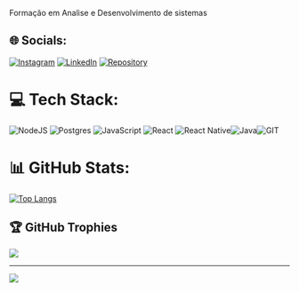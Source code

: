 
<!--
**PedroPaulo-Git/PedroPaulo-Git** is a ✨ _special_ ✨ repository because its `README.md` (this file) appears on your GitHub profile.

Here are some ideas to get you started:

- 🔭 I’m currently working on ...
- 🌱 I’m currently learning ...
- 👯 I’m looking to collaborate on ...
- 🤔 I’m looking for help with ...
- 💬 Ask me about ...
- 📫 How to reach me: ...
- 😄 Pronouns: ...
- ⚡ Fun fact: ...
-->
Formação em Analise e Desenvolvimento de sistemas 

## 🌐 Socials:
[![Instagram](https://img.shields.io/badge/Instagram-%23E4405F.svg?logo=Instagram&logoColor=white)](https://www.instagram.com/portsoftware/)
[![LinkedIn](https://img.shields.io/badge/LinkedIn-%230077B5.svg?logo=linkedin&logoColor=white)](https://linkedin.com/in/pedro-paulodev/)
[![Repository](https://img.shields.io/badge/Repository-PedroPaulo-blue?logo=Revolt.chat)](https://pedrodevofc.vercel.app/)


# 💻 Tech Stack:
![NodeJS](https://img.shields.io/badge/node.js-6DA55F?style=for-the-badge&logo=node.js&logoColor=white) ![Postgres](https://img.shields.io/badge/postgres-%23316192.svg?style=for-the-badge&logo=postgresql&logoColor=white) ![JavaScript](https://img.shields.io/badge/javascript-%23323330.svg?style=for-the-badge&logo=javascript&logoColor=%23F7DF1E) ![React](https://img.shields.io/badge/react-%2320232a.svg?style=for-the-badge&logo=react&logoColor=%2361DAFB) ![React Native](https://img.shields.io/badge/react_native-%2320232a.svg?style=for-the-badge&logo=react&logoColor=%2361DAFB)![Java](https://img.shields.io/badge/java-%2320232a.svg?style=for-the-badge&logo=java&logoColor=%2361DAFB)![GIT](https://img.shields.io/badge/Git-fc6d26?style=for-the-badge&logo=git&logoColor=white) 
# 📊 GitHub Stats:

[![Top Langs](https://github-readme-stats.vercel.app/api/top-langs/?username=PedroPaulo-Git&layout=donut&bg_color=00000000)](https://github.com/anuraghazra/github-readme-stats)<br/>
<!--![](https://github-readme-streak-stats.herokuapp.com/?user=PedroPaulo-Git&theme=dark&hide_border=false)<br/>-->
<!--[![GitHub Streak](https://streak-stats.demolab.com?user=PedroPaulo-Git&theme=dark)](https://git.io/streak-stats)-->
<!--[![GitHub Streak](https://streak-stats.demolab.com?user=PedroPaulo-Git&theme=dark&locale=pt_BR)](https://git.io/streak-stats)-->

## 🏆 GitHub Trophies
![](https://github-profile-trophy.vercel.app/?username=PedroPaulo-Git&theme=radical&no-frame=false&no-bg=true&margin-w=4)

---
[![](https://visitcount.itsvg.in/api?id=PedroPaulo-Git&icon=0&color=0)](https://visitcount.itsvg.in)

<!-- Proudly created with GPRM ( https://gprm.itsvg.in ) -->

